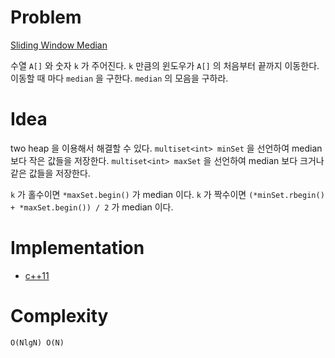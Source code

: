 # Problem

[Sliding Window Median](https://leetcode.com/problems/sliding-window-median/)

수열 `A[]` 와 숫자 `k` 가 주어진다. `k` 만큼의 윈도우가 `A[]` 의
처음부터 끝까지 이동한다. 이동할 때 마다 `median` 을 구한다. `median`
의 모음을 구하라.

# Idea

two heap 을 이용해서 해결할 수 있다. `multiset<int> minSet` 을
선언하여 median 보다 작은 값들을 저장한다. `multiset<int> maxSet` 을
선언하여 median 보다 크거나 같은 값들을 저장한다.

`k` 가 홀수이면 `*maxSet.begin()` 가 median 이다. `k` 가 짝수이면
`(*minSet.rbegin() + *maxSet.begin()) / 2` 가 median 이다.

# Implementation

* [c++11](a.cpp)

# Complexity

```
O(NlgN) O(N)
```
